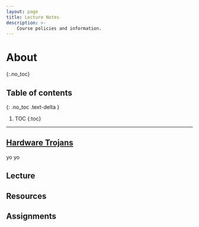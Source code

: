 ```yaml
---
layout: page
title: Lecture Notes
description: >-
    Course policies and information.
---
```


# About
{:.no_toc}

## Table of contents
{: .no_toc .text-delta }

1. TOC
{:toc}

---

## [Hardware Trojans](lecture6.pdf)

yo yo


## Lecture

## Resources


## Assignments
